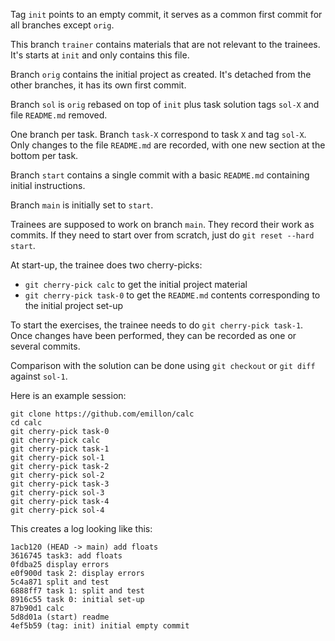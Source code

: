 Tag `init` points to an empty commit, it serves as a common first commit for all
branches except `orig`.

This branch `trainer` contains materials that are not relevant to the trainees.
It's starts at `init` and only contains this file.

Branch `orig` contains the initial project as created. It's detached from the
other branches, it has its own first commit.

Branch `sol` is `orig` rebased on top of `init` plus task solution tags `sol-X`
and file `README.md` removed.

One branch per task. Branch `task-X` correspond to task `X` and tag `sol-X`.
Only changes to the file `README.md` are recorded, with one new section at the
bottom per task.

Branch `start` contains a single commit with a basic `README.md` containing
initial instructions.

Branch `main` is initially set to `start`.

Trainees are supposed to work on branch `main`. They record their work as
commits. If they need to start over from scratch, just do `git reset --hard start`.

At start-up, the trainee does two cherry-picks:
* `git cherry-pick calc` to get the initial project material
* `git cherry-pick task-0` to get the `README.md` contents corresponding to the
  initial project set-up

To start the exercises, the trainee needs to do `git cherry-pick task-1`. Once
changes have been performed, they can be recorded as one or several commits.

Comparison with the solution can be done using `git checkout` or `git diff`
against `sol-1`.

Here is an example session:
```
git clone https://github.com/emillon/calc
cd calc
git cherry-pick task-0
git cherry-pick calc
git cherry-pick task-1
git cherry-pick sol-1
git cherry-pick task-2
git cherry-pick sol-2
git cherry-pick task-3
git cherry-pick sol-3
git cherry-pick task-4
git cherry-pick sol-4
```

This creates a log looking like this:
```
1acb120 (HEAD -> main) add floats
3616745 task3: add floats
0fdba25 display errors
e0f900d task 2: display errors
5c4a871 split and test
6888ff7 task 1: split and test
8916c55 task 0: initial set-up
87b90d1 calc
5d8d01a (start) readme
4ef5b59 (tag: init) initial empty commit
```
